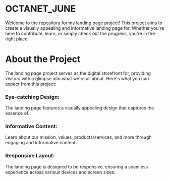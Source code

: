 # OCTANET_JUNE
Welcome to the repository for my landing page project! This project aims to create a visually appealing and informative landing page for. Whether you're here to contribute, learn, or simply check out the progress, you're in the right place.

# About the Project
The landing page project serves as the digital storefront for, providing visitors with a glimpse into what we're all about. Here's what you can expect from this project:

### Eye-catching Design: 
The landing page features a visually appealing design that captures the essence of.
### Informative Content: 
Learn about our mission, values, products/services, and more through engaging and informative content.
### Responsive Layout: 
The landing page is designed to be responsive, ensuring a seamless experience across various devices and screen sizes.
